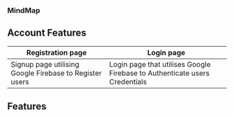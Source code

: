 ### MindMap
## Account Features
| Registration page | Login page |
| ----------------- | ---------- |
| Signup page utilising Google Firebase to Register users | Login page that utilises Google Firebase to Authenticate users Credentials |
## Features
